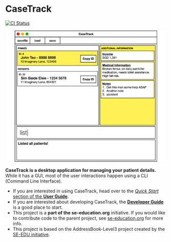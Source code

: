 # CaseTrack

[![CI Status](https://github.com/AY2526S1-CS2103-F12-3/tp/workflows/Java%20CI/badge.svg)](https://github.com/AY2526S1-CS2103-F12-3/tp/actions)

![Ui](docs/images/Ui.png)

**CaseTrack is a desktop application for managing your patient details.** While it has a GUI, most of the user interactions happen using a CLI (Command Line Interface).

* If you are interested in using CaseTrack, head over to the [_Quick Start_ section of the **User Guide**](https://ay2526s1-cs2103-f12-3.github.io/tp/UserGuide.html#quick-start).
* If you are interested about developing CaseTrack, the [**Developer Guide**](https://ay2526s1-cs2103-f12-3.github.io/tp/DeveloperGuide.html) is a good place to start.
* This project is a **part of the se-education.org** initiative. If you would like to contribute code to the parent project, see [se-education.org](https://se-education.org/#contributing-to-se-edu) for more info.
* This project is based on the AddressBook-Level3 project created by the [SE-EDU initiative](https://se-education.org).
